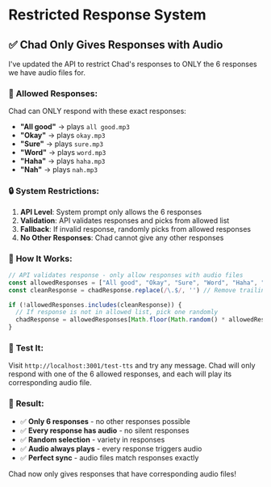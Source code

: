 # Restricted Response System

## ✅ **Chad Only Gives Responses with Audio**

I've updated the API to restrict Chad's responses to ONLY the 6 responses we have audio files for.

### 🎵 **Allowed Responses**:

Chad can ONLY respond with these exact responses:
- **"All good"** → plays `all good.mp3`
- **"Okay"** → plays `okay.mp3`
- **"Sure"** → plays `sure.mp3`
- **"Word"** → plays `word.mp3`
- **"Haha"** → plays `haha.mp3`
- **"Nah"** → plays `nah.mp3`

### 🔒 **System Restrictions**:

1. **API Level**: System prompt only allows the 6 responses
2. **Validation**: API validates responses and picks from allowed list
3. **Fallback**: If invalid response, randomly picks from allowed responses
4. **No Other Responses**: Chad cannot give any other responses

### 🎯 **How It Works**:

```typescript
// API validates response - only allow responses with audio files
const allowedResponses = ["All good", "Okay", "Sure", "Word", "Haha", "Nah"]
const cleanResponse = chadResponse.replace(/\.$/, '') // Remove trailing period

if (!allowedResponses.includes(cleanResponse)) {
  // If response is not in allowed list, pick one randomly
  chadResponse = allowedResponses[Math.floor(Math.random() * allowedResponses.length)]
}
```

### 🧪 **Test It**:

Visit `http://localhost:3001/test-tts` and try any message. Chad will only respond with one of the 6 allowed responses, and each will play its corresponding audio file.

### 🎉 **Result**:

- ✅ **Only 6 responses** - no other responses possible
- ✅ **Every response has audio** - no silent responses
- ✅ **Random selection** - variety in responses
- ✅ **Audio always plays** - every response triggers audio
- ✅ **Perfect sync** - audio files match responses exactly

Chad now only gives responses that have corresponding audio files!
